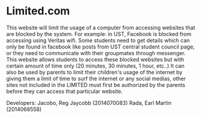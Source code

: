 # Limited.com

This website will limit the usage of a computer from accessing websites that are blocked by the system. For example: in UST, Facebook is blocked from accessing using Veritas wifi. Some students need to get details which can only be found in facebook like posts from UST central student council page, or they need to communicate with their groupmates through messenger. This website allows students to access these blocked websites but with certain amount of time only (20 minutes, 30 minutes, 1 hour, etc..) It can also be used by parents to limit their children's usage of the internet by giving them a limit of time to surf the internet or any social medias, other sites not included in the LIMITED must first be authorized by the parents before they can access that particular website.

Developers:
Jacobo, Reg Jaycobb (2014070083)
Rada, Earl Martin   (2014068558)
